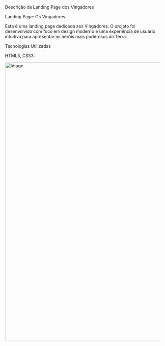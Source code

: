 Descrição da Landing Page dos Vingadores

Landing Page: Os Vingadores

Esta é uma landing page dedicada aos Vingadores. 
O projeto foi desenvolvido com foco em design moderno e uma experiência de usuário intuitiva para apresentar os heróis mais poderosos da Terra.

Tecnologias Utilizadas

HTML5, 
CSS3: 

<img width="1692" height="907" alt="Image" src="https://github.com/user-attachments/assets/430e7d71-c8df-49c8-b20b-4c5ba8b18a55" />
